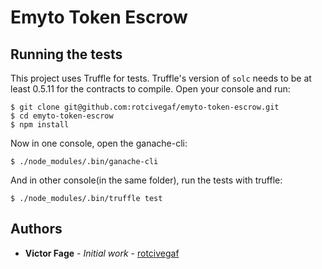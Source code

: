 # Emyto Token Escrow

## Running the tests

This project uses Truffle for tests. Truffle's version of `solc` needs to be at least 0.5.11 for the contracts to compile.
Open your console and run:

    $ git clone git@github.com:rotcivegaf/emyto-token-escrow.git
    $ cd emyto-token-escrow
    $ npm install

Now in one console, open the ganache-cli:

    $ ./node_modules/.bin/ganache-cli

And in other console(in the same folder), run the tests with truffle:

    $ ./node_modules/.bin/truffle test

## Authors

* **Victor Fage** - *Initial work* - [rotcivegaf](https://github.com/rotcivegaf)
